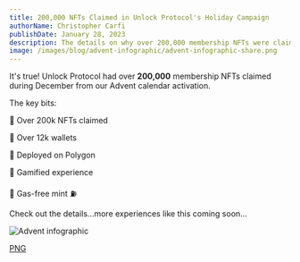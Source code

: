 ```yaml
---
title: 200,000 NFTs Claimed in Unlock Protocol's Holiday Campaign
authorName: Christopher Carfi
publishDate: January 28, 2023
description: The details on why over 200,000 membership NFTs were claimed during December from Unlock's Advent calendar activation.
image: /images/blog/advent-infographic/advent-infographic-share.png
---
```


It's true! Unlock Protocol had over **200,000** membership NFTs claimed during December from our Advent calendar activation.

The key bits:

🚀 Over 200k NFTs claimed

🔶 Over 12k wallets

💜 Deployed on Polygon

🎲 Gamified experience

🚫 Gas-free mint ⛽️

Check out the details...more experiences like this coming soon...

![Advent infographic](/images/blog/advent-infographic/advent-infographic-v2a.png)

[PNG](/images/blog/advent-infographic/advent-infographic-v2a.png)
